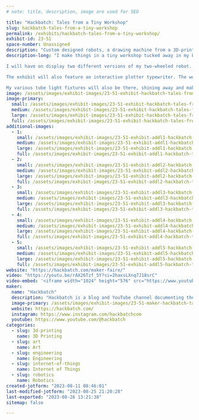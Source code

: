 ```yaml
---
# note: title, description, image are used for SEO

title: "Hackbatch: Tales from a Tiny Workshop"
slug: hackbatch-tales-from-a-tiny-workshop
permalink: /exhibits/hackbatch-tales-from-a-tiny-workshop/
exhibit-id: 23-51
space-number: Unassigned
description: "Custom designed robots, a drawing machine from a 3D-printer and shiny lights with fancy effects!"
description-long: "I make things in a tiny workshop tucked away in my bedroom closet. A single workbench and some basic tools are used to build robots, make art and videos, and all sorts of fun lights!

I will have on display two different versions of my two-wheeled robot. I recently improved the design and will have a functioning version with hub-less wheels rolling around.

The exhibit will also feature an interactive plotter typewriter. The words typed on   a keyboard will be written by a pen plotter in (near) real time.

My various tube light fixtures will also be there, shining away and making pretty colors! "
image: /assets/images/exhibit-images/23-51-exhibit-hackbatch-tales-from-a-tiny-workshop-thumbnail-large.png
image-primary: 
  small: /assets/images/exhibit-images/23-51-exhibit-hackbatch-tales-from-a-tiny-workshop-thumbnail-small.png
  medium: /assets/images/exhibit-images/23-51-exhibit-hackbatch-tales-from-a-tiny-workshop-thumbnail-medium.png
  large: /assets/images/exhibit-images/23-51-exhibit-hackbatch-tales-from-a-tiny-workshop-thumbnail-large.png
  full: /assets/images/exhibit-images/23-51-exhibit-hackbatch-tales-from-a-tiny-workshop-thumbnail-full.png
additional-images: 
  - 1:
    small: /assets/images/exhibit-images/23-51-exhibit-addl1-hackbatch-tales-from-a-tiny-workshop-screenshot-2023-07-06-163005-small.png
    medium: /assets/images/exhibit-images/23-51-exhibit-addl1-hackbatch-tales-from-a-tiny-workshop-screenshot-2023-07-06-163005-medium.png
    large: /assets/images/exhibit-images/23-51-exhibit-addl1-hackbatch-tales-from-a-tiny-workshop-screenshot-2023-07-06-163005-large.png
    full: /assets/images/exhibit-images/23-51-exhibit-addl1-hackbatch-tales-from-a-tiny-workshop-screenshot-2023-07-06-163005-full.png
  - 2:
    small: /assets/images/exhibit-images/23-51-exhibit-addl2-hackbatch-tales-from-a-tiny-workshop-img-0718-small.JPG
    medium: /assets/images/exhibit-images/23-51-exhibit-addl2-hackbatch-tales-from-a-tiny-workshop-img-0718-medium.JPG
    large: /assets/images/exhibit-images/23-51-exhibit-addl2-hackbatch-tales-from-a-tiny-workshop-img-0718-large.JPG
    full: /assets/images/exhibit-images/23-51-exhibit-addl2-hackbatch-tales-from-a-tiny-workshop-img-0718-full.JPG
  - 3:
    small: /assets/images/exhibit-images/23-51-exhibit-addl3-hackbatch-tales-from-a-tiny-workshop-img-0722-small.JPG
    medium: /assets/images/exhibit-images/23-51-exhibit-addl3-hackbatch-tales-from-a-tiny-workshop-img-0722-medium.JPG
    large: /assets/images/exhibit-images/23-51-exhibit-addl3-hackbatch-tales-from-a-tiny-workshop-img-0722-large.JPG
    full: /assets/images/exhibit-images/23-51-exhibit-addl3-hackbatch-tales-from-a-tiny-workshop-img-0722-full.JPG
  - 4:
    small: /assets/images/exhibit-images/23-51-exhibit-addl4-hackbatch-tales-from-a-tiny-workshop-img-0723-small.JPG
    medium: /assets/images/exhibit-images/23-51-exhibit-addl4-hackbatch-tales-from-a-tiny-workshop-img-0723-medium.JPG
    large: /assets/images/exhibit-images/23-51-exhibit-addl4-hackbatch-tales-from-a-tiny-workshop-img-0723-large.JPG
    full: /assets/images/exhibit-images/23-51-exhibit-addl4-hackbatch-tales-from-a-tiny-workshop-img-0723-full.JPG
  - 5:
    small: /assets/images/exhibit-images/23-51-exhibit-addl5-hackbatch-tales-from-a-tiny-workshop-img-0725-small.JPG
    medium: /assets/images/exhibit-images/23-51-exhibit-addl5-hackbatch-tales-from-a-tiny-workshop-img-0725-medium.JPG
    large: /assets/images/exhibit-images/23-51-exhibit-addl5-hackbatch-tales-from-a-tiny-workshop-img-0725-large.JPG
    full: /assets/images/exhibit-images/23-51-exhibit-addl5-hackbatch-tales-from-a-tiny-workshop-img-0725-full.JPG
website: "https://hackbatch.com/maker-faire/"
video: "https://youtu.be/rAX26Tzf_5Y?si=2haxsLXnq7J18srC"
video-embed: '<iframe width="1024" height="576" src="https://www.youtube.com/embed/rAX26Tzf_5Y?feature=oembed" frameborder="0" allow="accelerometer; autoplay; clipboard-write; encrypted-media; gyroscope; picture-in-picture; web-share" allowfullscreen title="Sometimes, you need to reinvent the wheel"></iframe>'
maker: 
  name: "Hackbatch"
  description: "Hackbatch is a blog and YouTube channel documenting the process of a maker in progress. I make and design robots, work with electronics, and use engineering to make art. I write and make videos about my experiences as a maker and the challenges I find in each project."
  image-primary: /assets/images/exhibit-images/23-51-maker-hackbatch-tales-from-a-tiny-workshop-hackbatch-channel-logo-medium.png
  website: https://hackbatch.com/
  instagram: https://www.instagram.com/hackbatchcom
  youtube: https://www.youtube.com/@hackbatch
categories: 
  - slug: 3d-printing
    name: 3D Printing
  - slug: art
    name: Art
  - slug: engineering
    name: Engineering
  - slug: internet-of-things
    name: Internet of Things
  - slug: robotics
    name: Robotics
created-jotform: "2023-08-11 08:46:01"
last-modified-jotform: "2023-08-25 21:20:28"
last-exported: "2023-08-26 13:21:38"
sitemap: false

---
```

